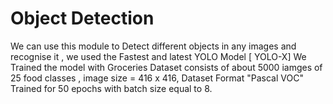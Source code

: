 # Object Detection
We can use this module to Detect different objects in any images and recognise it , we used the Fastest and latest YOLO Model [ YOLO-X]
We Trained the model with Groceries Dataset consists of about 5000 iamges of 25 food classes , image size = 416 x 416, Dataset Format "Pascal VOC"
Trained for 50 epochs with batch size equal to 8.
